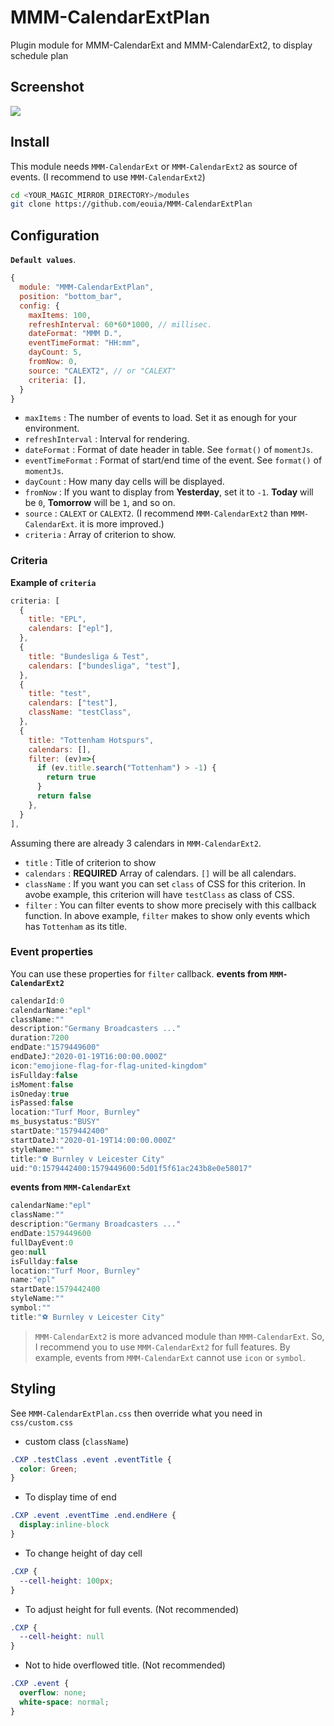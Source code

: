 # MMM-CalendarExtPlan
Plugin module for MMM-CalendarExt and MMM-CalendarExt2, to display schedule plan


## Screenshot
![](https://raw.githubusercontent.com/eouia/MMM-CalendarExtPlan/master/screenshot.png)

## Install
This module needs `MMM-CalendarExt` or `MMM-CalendarExt2` as source of events. (I recommend to use `MMM-CalendarExt2`)

```sh
cd <YOUR_MAGIC_MIRROR_DIRECTORY>/modules
git clone https://github.com/eouia/MMM-CalendarExtPlan
```

## Configuration
**`Default values`**.
```js
{
  module: "MMM-CalendarExtPlan",
  position: "bottom_bar",
  config: {
    maxItems: 100,
    refreshInterval: 60*60*1000, // millisec.
    dateFormat: "MMM D.",
    eventTimeFormat: "HH:mm",
    dayCount: 5,
    fromNow: 0,
    source: "CALEXT2", // or "CALEXT"
    criteria: [],
  }
}
```

- `maxItems` : The number of events to load. Set it as enough for your environment.
- `refreshInterval` : Interval for rendering.
- `dateFormat` : Format of date header in table. See `format()` of `momentJs`.
- `eventTimeFormat` : Format of start/end time of the event. See `format()` of `momentJs`.
- `dayCount` : How many day cells will be displayed.
- `fromNow` : If you want to display from **Yesterday**, set it to `-1`. **Today** will be `0`, **Tomorrow** will be `1`, and so on.
- `source` : `CALEXT` or `CALEXT2`. (I recommend `MMM-CalendarExt2` than `MMM-CalendarExt`. it is more improved.)
- `criteria` : Array of criterion to show.

### Criteria
**Example of `criteria`**
```js
criteria: [
  {
    title: "EPL",
    calendars: ["epl"],
  },
  {
    title: "Bundesliga & Test",
    calendars: ["bundesliga", "test"],
  },
  {
    title: "test",
    calendars: ["test"],
    className: "testClass",
  },
  {
    title: "Tottenham Hotspurs",
    calendars: [],
    filter: (ev)=>{
      if (ev.title.search("Tottenham") > -1) {
        return true
      }
      return false
    },
  }
],
```
Assuming there are already 3 calendars in `MMM-CalendarExt2`.

- `title` : Title of criterion to show
- `calendars` : **REQUIRED** Array of calendars. `[]` will be all calendars.
- `className` : If you want you can set `class` of CSS for this criterion. In avobe example, this criterion will have `testClass` as class of CSS.
- `filter` : You can filter events to show more precisely with this callback function. In above example, `filter` makes to show only events which has `Tottenham` as its title.

### Event properties
You can use these properties for `filter` callback.
**events from `MMM-CalendarExt2`**
```js
calendarId:0
calendarName:"epl"
className:""
description:"Germany Broadcasters ..."
duration:7200
endDate:"1579449600"
endDateJ:"2020-01-19T16:00:00.000Z"
icon:"emojione-flag-for-flag-united-kingdom"
isFullday:false
isMoment:false
isOneday:true
isPassed:false
location:"Turf Moor, Burnley"
ms_busystatus:"BUSY"
startDate:"1579442400"
startDateJ:"2020-01-19T14:00:00.000Z"
styleName:""
title:"⚽️ Burnley v Leicester City"
uid:"0:1579442400:1579449600:5d01f5f61ac243b8e0e58017"
```

**events from `MMM-CalendarExt`**
```js
calendarName:"epl"
className:""
description:"Germany Broadcasters ..."
endDate:1579449600
fullDayEvent:0
geo:null
isFullday:false
location:"Turf Moor, Burnley"
name:"epl"
startDate:1579442400
styleName:""
symbol:""
title:"⚽️ Burnley v Leicester City"
```
> `MMM-CalendarExt2` is more advanced module than `MMM-CalendarExt`. So, I recommend you to use `MMM-CalendarExt2` for full features.
> By example, events from `MMM-CalendarExt` cannot use `icon` or `symbol`.


## Styling
See `MMM-CalendarExtPlan.css` then override what you need in `css/custom.css`
- custom class (`className`)
```css
.CXP .testClass .event .eventTitle {
  color: Green;
}
```

- To display time of end
```css
.CXP .event .eventTime .end.endHere {
  display:inline-block
}
```

- To change height of day cell
```css
.CXP {
  --cell-height: 100px;
}
```

- To adjust height for full events. (Not recommended)
```css
.CXP {
  --cell-height: null
}
```

- Not to hide overflowed title. (Not recommended)
```css
.CXP .event {
  overflow: none;
  white-space: normal;
}
```
